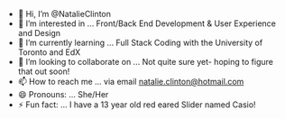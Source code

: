 - 👋 Hi, I’m @NatalieClinton
- 👀 I’m interested in ... Front/Back End Development & User Experience and Design
- 🌱 I’m currently learning ... Full Stack Coding with the University of Toronto and EdX
- 💞️ I’m looking to collaborate on ... Not quite sure yet- hoping to figure that out soon!
- 📫 How to reach me ... via email natalie.clinton@hotmail.com
- 😄 Pronouns: ... She/Her
- ⚡ Fun fact: ... I have a 13 year old red eared Slider named Casio!

<!---
NatalieClinton/NatalieClinton is a ✨ special ✨ repository because its `README.md` (this file) appears on your GitHub profile.
You can click the Preview link to take a look at your changes.
--->
